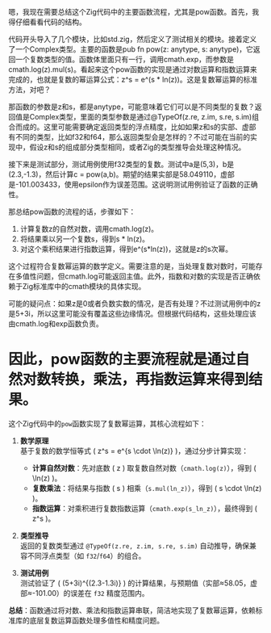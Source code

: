 嗯，我现在需要总结这个Zig代码中的主要函数流程，尤其是pow函数。首先，我得仔细看看代码的结构。

代码开头导入了几个模块，比如std.zig，然后定义了测试相关的模块。接着定义了一个Complex类型。主要的函数是pub fn pow(z: anytype, s: anytype)，它返回一个复数类型的值。函数体里面只有一行，调用cmath.exp，而参数是cmath.log(z).mul(s)。看起来这个pow函数的实现是通过对数运算和指数运算来完成的，也就是复数的幂运算公式：z^s = e^(s * ln(z))。这是复数幂运算的标准方法，对吧？

那函数的参数是z和s，都是anytype，可能意味着它们可以是不同类型的复数？返回值是Complex类型，里面的类型参数是通过@TypeOf(z.re, z.im, s.re, s.im)组合而成的。这里可能需要确定返回类型的浮点精度，比如如果z和s的实部、虚部有不同的类型，比如f32和f64，那么返回类型会是怎样的？不过可能在当前的实现中，假设z和s的组成部分类型相同，或者Zig的类型推导会处理这种情况。

接下来是测试部分，测试用例使用f32类型的复数。测试中a是(5,3)，b是(2.3,-1.3)，然后计算c = pow(a,b)。期望的结果实部是58.049110，虚部是-101.003433，使用epsilon作为误差范围。这说明测试用例验证了函数的正确性。

那总结pow函数的流程的话，步骤如下：
1. 计算复数z的自然对数，调用cmath.log(z)。
2. 将结果乘以另一个复数s，得到s * ln(z)。
3. 对这个乘积结果进行指数运算，得到e^(s*ln(z))，这就是z的s次幂。

这个过程符合复数幂运算的数学定义。需要注意的是，当处理复数对数时，可能存在多值性问题，但cmath.log可能返回主值。此外，指数和对数的实现是否正确依赖于Zig标准库中的cmath模块的具体实现。

可能的疑问点：如果z是0或者负数实数的情况，是否有处理？不过测试用例中的z是5+3i，所以这里可能没有覆盖这些边缘情况。但根据代码结构，这些处理应该由cmath.log和exp函数负责。

因此，pow函数的主要流程就是通过自然对数转换，乘法，再指数运算来得到结果。
================================================
这个Zig代码中的`pow`函数实现了复数幂运算，其核心流程如下：

1. **数学原理**  
   基于复数的数学恒等式 \( z^s = e^{s \cdot \ln(z)} \)，通过分步计算实现：
   - **计算自然对数**：先对底数 \( z \) 取复数自然对数（`cmath.log(z)`），得到 \( \ln(z) \)。
   - **复数乘法**：将结果与指数 \( s \) 相乘（`s.mul(ln_z)`），得到 \( s \cdot \ln(z) \)。
   - **指数运算**：对乘积进行复数指数运算（`cmath.exp(s_ln_z)`），最终得到 \( z^s \)。

2. **类型推导**  
   返回的复数类型通过 `@TypeOf(z.re, z.im, s.re, s.im)` 自动推导，确保兼容不同浮点类型（如 `f32`/`f64`）的组合。

3. **测试用例**  
   测试验证了 \( (5+3i)^{(2.3-1.3i)} \) 的计算结果，与预期值（实部≈58.05，虚部≈-101.00）的误差在 `f32` 精度范围内。

**总结**：函数通过将对数、乘法和指数运算串联，简洁地实现了复数幂运算，依赖标准库的底层复数运算函数处理多值性和精度问题。